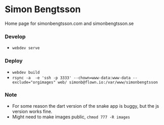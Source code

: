 # Simon Bengtsson
Home page for simonbengtsson.com and simonbengtsson.se

### Develop
- `webdev serve`

### Deploy
- `webdev build`
- `rsync -a  -e 'ssh -p 3333' --chown=www-data:www-data --exclude="orgimages" web/ simonb@flown.io:/var/www/simonbengtsson`

### Note
- For some reason the dart version of the snake app is buggy, but the js version works fine.
- Might need to make images public, `chmod 777 -R images`